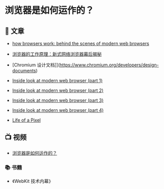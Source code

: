 # 浏览器是如何运作的？

## 📄 文章

- [how browsers work: behind the scenes of modern web browsers](https://www.html5rocks.com/en/tutorials/internals/howbrowserswork/#Layout)

- [浏览器的工作原理：新式网络浏览器幕后揭秘](https://www.html5rocks.com/zh/tutorials/internals/howbrowserswork/)
- [Chromium 设计文档]](https://www.chromium.org/developers/design-documents)
- [Inside look at modern web browser (part 1)](https://developers.google.com/web/updates/2018/09/inside-browser-part1)
- [Inside look at modern web browser (part 2)](https://developers.google.com/web/updates/2018/09/inside-browser-part2)
- [Inside look at modern web browser (part 3)](https://developers.google.com/web/updates/2018/09/inside-browser-part3)
- [Inside look at modern web browser (part 4)](https://developers.google.com/web/updates/2018/09/inside-browser-part4)
- [Life of a Pixel](https://docs.google.com/presentation/d/1boPxbgNrTU0ddsc144rcXayGA_WF53k96imRH8Mp34Y/edit#slide=id.g60f92a5151_40_1445)

## 📺 视频

- [浏览器是如何运作的？](https://www.bilibili.com/video/BV1x54y1B7RE/)

### 📚 书籍

- 《WebKit 技术内幕》
